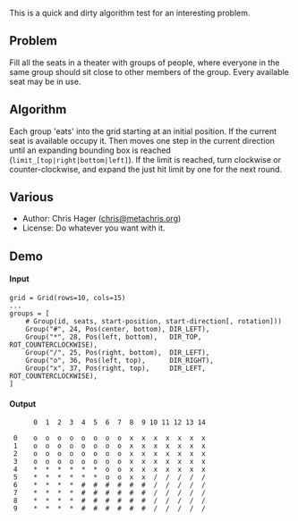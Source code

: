 This is a quick and dirty algorithm test for an interesting problem.

## Problem

Fill all the seats in a theater with groups of people, where everyone in the same group should sit close to other members of the group. Every available seat may be in use.

## Algorithm

Each group 'eats' into the grid starting at an initial position. If the current seat is available occupy it. Then moves one step in the current direction until an expanding bounding box is reached (`limit_[top|right|bottom|left]`). If the limit is reached, turn clockwise or counter-clockwise, and expand the just hit limit by one for the next round.

## Various

* Author: Chris Hager (chris@metachris.org)
* License: Do whatever you want with it.

## Demo

#### Input

	grid = Grid(rows=10, cols=15)
	...
    groups = [
        # Group(id, seats, start-position, start-direction[, rotation]))
        Group("#", 24, Pos(center, bottom), DIR_LEFT),
        Group("*", 28, Pos(left, bottom),   DIR_TOP,  ROT_COUNTERCLOCKWISE),
        Group("/", 25, Pos(right, bottom),  DIR_LEFT),
        Group("o", 36, Pos(left, top),      DIR_RIGHT),
        Group("x", 37, Pos(right, top),     DIR_LEFT, ROT_COUNTERCLOCKWISE),
    ]

#### Output

	      0  1  2  3  4  5  6  7  8  9 10 11 12 13 14 

	 0    o  o  o  o  o  o  o  o  x  x  x  x  x  x  x 
	 1    o  o  o  o  o  o  o  o  x  x  x  x  x  x  x 
	 2    o  o  o  o  o  o  o  o  x  x  x  x  x  x  x 
	 3    o  o  o  o  o  o  o  o  x  x  x  x  x  x  x 
	 4    *  *  *  *  *  *  o  o  x  x  x  x  x  x  x 
	 5    *  *  *  *  *  *  o  o  x  x  /  /  /  /  / 
	 6    *  *  *  *  #  #  #  #  #  #  /  /  /  /  / 
	 7    *  *  *  *  #  #  #  #  #  #  /  /  /  /  / 
	 8    *  *  *  *  #  #  #  #  #  #  /  /  /  /  / 
	 9    *  *  *  *  #  #  #  #  #  #  /  /  /  /  / 

